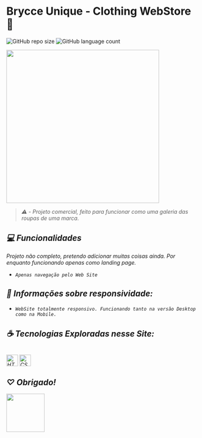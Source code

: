 # Brycce Unique - Clothing WebStore 🏬

![GitHub repo size](https://img.shields.io/github/repo-size/nyelk/spotify-songs?style=for-the-badge)
![GitHub language count](https://img.shields.io/github/languages/count/nyelkk/spotify-songs?style=for-the-badge)

 <img src="https://steamuserimages-a.akamaihd.net/ugc/2438013375536940927/D370DBF7BFC83ED36F783F08A598FFF3E71A1D61/?imw=5000&imh=5000&ima=fit&impolicy=Letterbox&imcolor=%23000000&letterbox=false" width="400px">

> <em>⚠️ - Projeto comercial, feito para funcionar como uma galeria das roupas de uma marca.

## 💻 Funcionalidades

Projeto não completo, pretendo adicionar muitas coisas ainda. Por enquanto funcionando apenas como landing page.

- `Apenas navegação pelo Web Site`


## 🚀 Informações sobre responsividade:

- `WebSite totalmente responsivo. Funcionando tanto na versão Desktop como na Mobile.`

## ☕ Tecnologias Exploradas nesse Site:
<br>
<img align="center" alt="HTML" width="30" src="https://cdn.jsdelivr.net/gh/devicons/devicon/icons/html5/html5-original.svg">      
<img align="center" alt="CSS" width="30" src="https://cdn.jsdelivr.net/gh/devicons/devicon/icons/css3/css3-original.svg">

## ♡ Obrigado!

 <img src="https://images-wixmp-ed30a86b8c4ca887773594c2.wixmp.com/f/57001d7a-5e22-469c-82d8-48810ddc90c4/delid5o-e6d3ca86-c66b-4e44-969f-53cab2272990.gif?token=eyJ0eXAiOiJKV1QiLCJhbGciOiJIUzI1NiJ9.eyJzdWIiOiJ1cm46YXBwOjdlMGQxODg5ODIyNjQzNzNhNWYwZDQxNWVhMGQyNmUwIiwiaXNzIjoidXJuOmFwcDo3ZTBkMTg4OTgyMjY0MzczYTVmMGQ0MTVlYTBkMjZlMCIsIm9iaiI6W1t7InBhdGgiOiJcL2ZcLzU3MDAxZDdhLTVlMjItNDY5Yy04MmQ4LTQ4ODEwZGRjOTBjNFwvZGVsaWQ1by1lNmQzY2E4Ni1jNjZiLTRlNDQtOTY5Zi01M2NhYjIyNzI5OTAuZ2lmIn1dXSwiYXVkIjpbInVybjpzZXJ2aWNlOmZpbGUuZG93bmxvYWQiXX0.o0Lst5AJf-Nq5vXj3-LuDLikf90T-ar3H6yOGtVroKg" width="100px">
